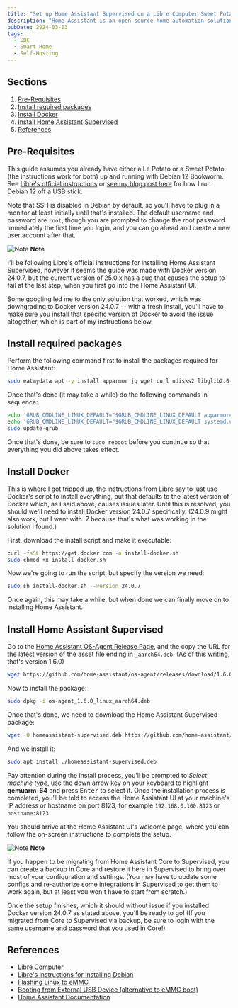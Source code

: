 ```yaml
---
title: "Set up Home Assistant Supervised on a Libre Computer Sweet Potato SBC"
description: "Home Assistant is an open source home automation solution that gives you local control over your smart home. It can also be run on Libre Computer's boards, but I ran into some issues following the official instructions from Libre, so here's how I got it working."
pubDate: 2024-03-03
tags:
  - SBC
  - Smart Home
  - Self-Hosting
---
```


## Sections

1. [Pre-Requisites](#pre)
2. [Install required packages](#packages)
3. [Install Docker](#docker)
4. [Install Home Assistant Supervised](#ha)
5. [References](#ref)

<div id='pre' />

## Pre-Requisites

This guide assumes you already have either a Le Potato or a Sweet Potato (the instructions work for both) up and running with Debian 12 Bookworm. See <a href="https://hub.libre.computer/t/debian-11-bullseye-and-12-bookworm-for-libre-computer-boards/230" target="_blank">Libre's official instructions</a> or <a href="/blog/setting-up-sweet-potato-debian-pihole/#boot" target="_blank">see my blog post here</a> for how I run Debian 12 off a USB stick.

Note that SSH is disabled in Debian by default, so you'll have to plug in a monitor at least initially until that's installed. The default username and password are `root`, though you are prompted to change the root password immediately the first time you login, and you can go ahead and create a new user account after that.

<div class="note">
  <span>
    <img src="/assets/note.svg" class="note-icon" alt="Note" loading="lazy" decoding="async" />
    <b>Note</b>
  </span>
  <p>
    I'll be following Libre's official instructions for installing Home Assistant Supervised, however it seems the guide was made with Docker version 24.0.7, but the current version of 25.0.x has a bug that causes the setup to fail at the last step, when you first go into the Home Assistant UI.
  </p>
  <p>
    Some googling led me to the only solution that worked, which was downgrading to Docker version 24.0.7 -- with a fresh install, you'll have to make sure you install that specific version of Docker to avoid the issue altogether, which is part of my instructions below.
  </p>
</div>

<div id='packages' />

## Install required packages

Perform the following command first to install the packages required for Home Assistant:

```bash
sudo eatmydata apt -y install apparmor jq wget curl udisks2 libglib2.0-bin network-manager dbus lsb-release systemd-journal-remote systemd-resolved
```

Once that's done (it may take a while) do the following commands in sequence:

```bash
echo 'GRUB_CMDLINE_LINUX_DEFAULT="$GRUB_CMDLINE_LINUX_DEFAULT apparmor=1 security=apparmor"' | sudo tee /etc/default/grub.d/apparmor.cfg
echo 'GRUB_CMDLINE_LINUX_DEFAULT="$GRUB_CMDLINE_LINUX_DEFAULT systemd.unified_cgroup_hierarchy=0"' | sudo tee /etc/default/grub.d/cgroupsv1.cfg
sudo update-grub
```

Once that's done, be sure to `sudo reboot` before you continue so that everything you did above takes effect.

<div id='docker' />

## Install Docker

This is where I got tripped up, the instructions from Libre say to just use Docker's script to install everything, but that defaults to the latest version of Docker which, as I said above, causes issues later. Until this is resolved, you should we'll need to install Docker version 24.0.7 specifically. (24.0.9 might also work, but I went with .7 because that's what was working in the solution I found.)

First, download the install script and make it executable:

```bash
curl -fsSL https://get.docker.com -o install-docker.sh
sudo chmod +x install-docker.sh
```

Now we're going to run the script, but specify the version we need:

```bash
sudo sh install-docker.sh --version 24.0.7
```

Once again, this may take a while, but when done we can finally move on to installing Home Assistant.

<div id='ha' />

## Install Home Assistant Supervised

Go to the <a href="https://github.com/home-assistant/os-agent/releases/latest" target="_blank">Home Assistant OS-Agent Release Page</a>, and the copy the URL for the latest version of the asset file ending in `_aarch64.deb`. (As of this writing, that's version 1.6.0)

```bash
wget https://github.com/home-assistant/os-agent/releases/download/1.6.0/os-agent_1.6.0_linux_aarch64.deb
```

Now to install the package:

```bash
sudo dpkg -i os-agent_1.6.0_linux_aarch64.deb
```

Once that's done, we need to download the Home Assistant Supervised package:

```bash
wget -O homeassistant-supervised.deb https://github.com/home-assistant/supervised-installer/releases/latest/download/homeassistant-supervised.deb
```

And we install it:

```bash
sudo apt install ./homeassistant-supervised.deb
```

Pay attention during the install process, you'll be prompted to _Select machine type_, use the down arrow key on your keyboard to highlight **qemuarm-64** and press <kbd>Enter</kbd> to select it. Once the installation process is completed, you'll be told to access the Home Assistant UI at your machine's IP address or hostname on port 8123, for example `192.168.0.100:8123` or `hostname:8123`.

You should arrive at the Home Assistant UI's welcome page, where you can follow the on-screen instructions to complete the setup.

<div class="note">
  <span>
    <img src="/assets/note.svg" class="note-icon" alt="Note" loading="lazy" decoding="async" />
    <b>Note</b>
  </span>
  <p>
    If you happen to be migrating from Home Assistant Core to Supervised, you can create a backup in Core and restore it here in Supervised to bring over most of your configuration and settings. (You may have to update some configs and re-authorize some integrations in Supervised to get them to work again, but at least you won't have to start from scratch.)
  </p>
</div>

Once the setup finishes, which it should without issue if you installed Docker version 24.0.7 as stated above, you'll be ready to go! (If you migrated from Core to Supervised via backup, be sure to login with the same username and password that you used in Core!)

<div id='ref' />

## References

- <a href="https://libre.computer" target="_blank">Libre Computer</a>
- <a href="https://hub.libre.computer/t/debian-11-bullseye-and-12-bookworm-for-libre-computer-boards/230" target="_blank">Libre's instructions for installing Debian</a>
- <a href="https://hub.libre.computer/t/libre-computer-aml-s905x-cc-emmc-flashing-steps-from-linux/33" target="_blank">Flashing Linux to eMMC</a>
- <a href="https://hub.libre.computer/t/booting-from-external-usb-device-or-bootrom-unsupported-device/51" target="_blank">Booting from External USB Device (alternative to eMMC boot)</a>
- <a href="https://www.home-assistant.io/docs" target="_blank">Home Assistant Documentation</a>
